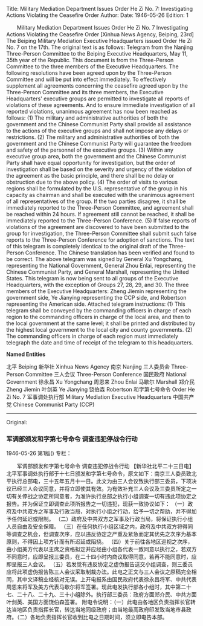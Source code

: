 Title: Military Mediation Department Issues Order He Zi No. 7: Investigating Actions Violating the Ceasefire Order
Author:
Date: 1946-05-26
Edition: 1

　　Military Mediation Department Issues Order He Zi No. 7
    Investigating Actions Violating the Ceasefire Order
    [Xinhua News Agency, Beiping, 23rd] The Beiping Military Mediation Executive Headquarters issued Order He Zi No. 7 on the 17th. The original text is as follows: Telegram from the Nanjing Three-Person Committee to the Beiping Executive Headquarters, May 11, 35th year of the Republic. This document is from the Three-Person Committee to the three members of the Executive Headquarters. The following resolutions have been agreed upon by the Three-Person Committee and will be put into effect immediately. To effectively supplement all agreements concerning the ceasefire agreed upon by the Three-Person Committee and its three members, the Executive Headquarters' executive groups are permitted to investigate all reports of violations of these agreements. And to ensure immediate investigation of all reported violations, unanimous agreement has now been reached as follows:
    (1) The military and administrative authorities of both the government and the Chinese Communist Party shall provide all assistance to the actions of the executive groups and shall not impose any delays or restrictions.
    (2) The military and administrative authorities of both the government and the Chinese Communist Party will guarantee the freedom and safety of the personnel of the executive groups.
    (3) Within any executive group area, both the government and the Chinese Communist Party shall have equal opportunity for investigation, but the order of investigation shall be based on the severity and urgency of the violation of the agreement as the basic principle, and there shall be no delay or obstruction due to the above policy.
    (4) The order of visits to various regions shall be formulated by the U.S. representative of the group in his capacity as chairman and shall be executed with the unanimous agreement of all representatives of the group. If the two parties disagree, it shall be immediately reported to the Three-Person Committee, and agreement shall be reached within 24 hours. If agreement still cannot be reached, it shall be immediately reported to the Three-Person Conference.
    (5) If false reports of violations of the agreement are discovered to have been submitted to the group for investigation, the Three-Person Committee shall submit such false reports to the Three-Person Conference for adoption of sanctions. The text of this telegram is completely identical to the original draft of the Three-Person Conference. The Chinese translation has been verified and found to be correct. The above telegram was signed by General Xu Yongchang, representing the National Government, General Zhou Enlai, representing the Chinese Communist Party, and General Marshall, representing the United States. This telegram is now being sent to all groups of the Executive Headquarters, with the exception of Groups 27, 28, 29, and 30. The three members of the Executive Headquarters: Zheng Jiemin representing the government side, Ye Jianying representing the CCP side, and Robertson representing the American side.
    Attached telegram instructions: (1) This telegram shall be conveyed by the commanding officers in charge of each region to the commanding officers in charge of the local area, and then to the local government at the same level; it shall be printed and distributed by the highest local government to the local city and county governments. (2) The commanding officers in charge of each region must immediately telegraph the date and time of receipt of the telegram to this headquarters.



**Named Entities**


北平	Beiping
新华社	Xinhua News Agency
南京	Nanjing
三人委员会	Three-Person Committee
三人会议	Three-Person Conference
国民政府	National Government
徐永昌	Xu Yongchang
周恩来	Zhou Enlai
马歇尔	Marshall
郑介民	Zheng Jiemin
叶剑英	Ye Jianying
饶伯森	Robertson
和字第七号命令	Order He Zi No. 7
军事调处执行部	Military Mediation Executive Headquarters
中国共产党	Chinese Communist Party (CCP)



<hr /> 

Original: 


### 军调部颁发和字第七号命令  调查违犯停战令行动

1946-05-26
第1版()
专栏：

　　军调部颁发和字第七号命令
    调查违犯停战令行动
    【新华社北平二十三日电】北平军事调处执行部于十七日颁发和字第七号命令，原文如下：南京三人委员致北平执行总部电，三十五年五月十一日。此文为由三人会议致执行部三委员，下项决议已经三人会议同意，并将立即使其有效。为有效补充三人会议及三委员所定之一切有关停战之协定所同意者，为准许执行总部之执行小组调查一切有违此项协定之报告。并为保证立即调查此项所报告之一切违犯，现获一致协议如下：
    （一）政府及中共双方之军事及行政当局，对执行小组之行动，给予一切之帮助，并不得加予任何延迟或限制。
    （二）政府及中共双方之军事及行政当局，将保证执行小组人员自由及安全保障。
    （三）在任何执行小组区域之内，政府及中共双方将得同等调查之机会，但调查次序，应以违反协定之严重及紧急而定其优先之次序为基本原则，不得因上项方针而有所迟延或阻挠。
    （四）关于前往各地区巡视之次序，由小组美方代表以主席之资格拟定并应经由小组各代表一致同意以执行之，若双方不同意时，应即呈报三委员，在二十四小时内商议取得同意，若再不能同意时，应即呈报三人会议。
    （五）若发觉有违反协定之虚伪报告送交小组调查，则三委员应将此项虚伪报告陈三人会议采取制裁办法。此电之正文与三人会议之原稿完全相同，其中文译稿业经核对无误。上开电报系由国民政府代表徐永昌将军、中共代表周恩来将军及美方代表马歇尔将军签署。现此电发执行部各小组时，其中第二十七、二十八、二十九、三十小组除外。执行部三委员：政府方面郑介民、中共方面叶剑英、美国方面饶伯森签署。
    附电令说明：（一）此电由各地区负责指挥长官转达当地区负责指挥长官，转达当地同级政府；由当地最高政府印发致当地市县政府。（二）各地负责指挥长官收到比电之日期时间，须立即电告本部。

